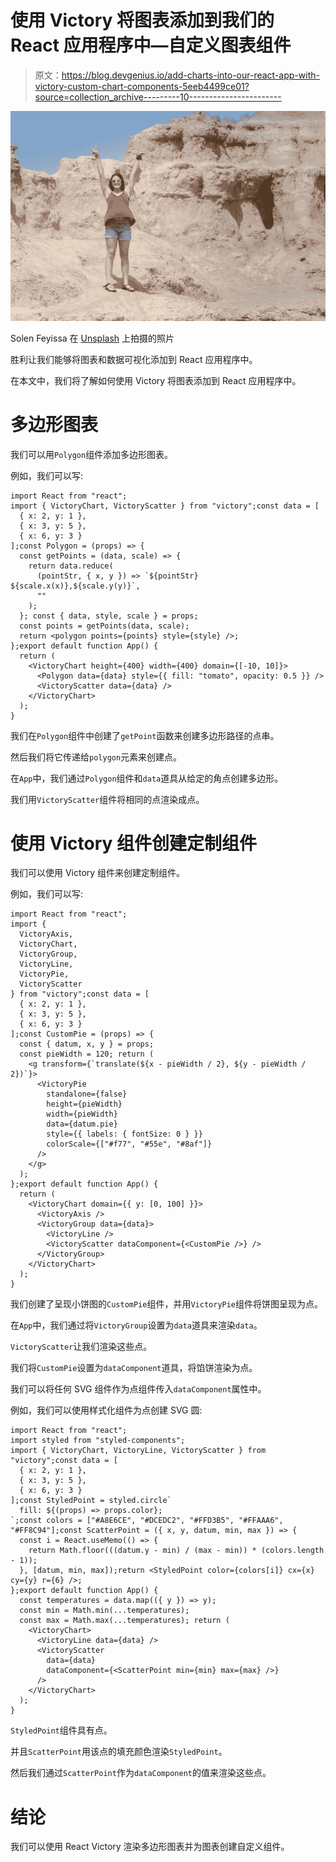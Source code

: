 # 使用 Victory 将图表添加到我们的 React 应用程序中—自定义图表组件

> 原文：<https://blog.devgenius.io/add-charts-into-our-react-app-with-victory-custom-chart-components-5eeb4499ce01?source=collection_archive---------10----------------------->

![](img/16578c00e67695cdefef348e6859548a.png)

Solen Feyissa 在 [Unsplash](https://unsplash.com?utm_source=medium&utm_medium=referral) 上拍摄的照片

胜利让我们能够将图表和数据可视化添加到 React 应用程序中。

在本文中，我们将了解如何使用 Victory 将图表添加到 React 应用程序中。

# 多边形图表

我们可以用`Polygon`组件添加多边形图表。

例如，我们可以写:

```
import React from "react";
import { VictoryChart, VictoryScatter } from "victory";const data = [
  { x: 2, y: 1 },
  { x: 3, y: 5 },
  { x: 6, y: 3 }
];const Polygon = (props) => {
  const getPoints = (data, scale) => {
    return data.reduce(
      (pointStr, { x, y }) => `${pointStr} ${scale.x(x)},${scale.y(y)}`,
      ""
    );
  }; const { data, style, scale } = props;
  const points = getPoints(data, scale);
  return <polygon points={points} style={style} />;
};export default function App() {
  return (
    <VictoryChart height={400} width={400} domain={[-10, 10]}>
      <Polygon data={data} style={{ fill: "tomato", opacity: 0.5 }} />
      <VictoryScatter data={data} />
    </VictoryChart>
  );
}
```

我们在`Polygon`组件中创建了`getPoint`函数来创建多边形路径的点串。

然后我们将它传递给`polygon`元素来创建点。

在`App`中，我们通过`Polygon`组件和`data`道具从给定的角点创建多边形。

我们用`VictoryScatter`组件将相同的点渲染成点。

# 使用 Victory 组件创建定制组件

我们可以使用 Victory 组件来创建定制组件。

例如，我们可以写:

```
import React from "react";
import {
  VictoryAxis,
  VictoryChart,
  VictoryGroup,
  VictoryLine,
  VictoryPie,
  VictoryScatter
} from "victory";const data = [
  { x: 2, y: 1 },
  { x: 3, y: 5 },
  { x: 6, y: 3 }
];const CustomPie = (props) => {
  const { datum, x, y } = props;
  const pieWidth = 120; return (
    <g transform={`translate(${x - pieWidth / 2}, ${y - pieWidth / 2})`}>
      <VictoryPie
        standalone={false}
        height={pieWidth}
        width={pieWidth}
        data={datum.pie}
        style={{ labels: { fontSize: 0 } }}
        colorScale={["#f77", "#55e", "#8af"]}
      />
    </g>
  );
};export default function App() {
  return (
    <VictoryChart domain={{ y: [0, 100] }}>
      <VictoryAxis />
      <VictoryGroup data={data}>
        <VictoryLine />
        <VictoryScatter dataComponent={<CustomPie />} />
      </VictoryGroup>
    </VictoryChart>
  );
}
```

我们创建了呈现小饼图的`CustomPie`组件，并用`VictoryPie`组件将饼图呈现为点。

在`App`中，我们通过将`VictoryGroup`设置为`data`道具来渲染`data`。

`VictoryScatter`让我们渲染这些点。

我们将`CustomPie`设置为`dataComponent`道具，将馅饼渲染为点。

我们可以将任何 SVG 组件作为点组件传入`dataComponent`属性中。

例如，我们可以使用样式化组件为点创建 SVG 圆:

```
import React from "react";
import styled from "styled-components";
import { VictoryChart, VictoryLine, VictoryScatter } from "victory";const data = [
  { x: 2, y: 1 },
  { x: 3, y: 5 },
  { x: 6, y: 3 }
];const StyledPoint = styled.circle`
  fill: ${(props) => props.color};
`;const colors = ["#A8E6CE", "#DCEDC2", "#FFD3B5", "#FFAAA6", "#FF8C94"];const ScatterPoint = ({ x, y, datum, min, max }) => {
  const i = React.useMemo(() => {
    return Math.floor(((datum.y - min) / (max - min)) * (colors.length - 1));
  }, [datum, min, max]);return <StyledPoint color={colors[i]} cx={x} cy={y} r={6} />;
};export default function App() {
  const temperatures = data.map(({ y }) => y);
  const min = Math.min(...temperatures);
  const max = Math.max(...temperatures); return (
    <VictoryChart>
      <VictoryLine data={data} />
      <VictoryScatter
        data={data}
        dataComponent={<ScatterPoint min={min} max={max} />}
      />
    </VictoryChart>
  );
}
```

`StyledPoint`组件具有点。

并且`ScatterPoint`用该点的填充颜色渲染`StyledPoint`。

然后我们通过`ScatterPoint`作为`dataComponent`的值来渲染这些点。

# 结论

我们可以使用 React Victory 渲染多边形图表并为图表创建自定义组件。